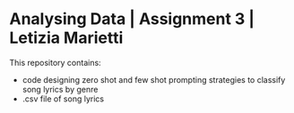 # Analysing Data | Assignment 3 | Letizia Marietti

This repository contains:
- code designing zero shot and few shot prompting strategies to classify song lyrics by genre
- .csv file of song lyrics
